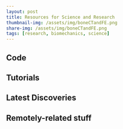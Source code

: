 ```yaml
---
layout: post
title: Resources for Science and Research
thumbnail-img: /assets/img/boneCTandFE.png
share-img: /assets/img/boneCTandFE.png
tags: [research, biomechanics, science]
---
```


## Code


## Tutorials


## Latest Discoveries




## Remotely-related stuff